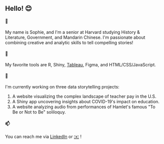 ## Hello! 😊

#### 📝
My name is Sophie, and I'm a senior at Harvard studying History & Literature, Government, and Mandarin Chinese. I'm passionate about combining creative and analytic skills to tell compelling stories!

#### 🧰 
My favorite tools are R, Shiny, [Tableau](https://public.tableau.com/profile/sophie.bauder#!/), Figma, and HTML/CSS/JavaScript.

#### 🌱  
I'm currently working on three data storytelling projects: 
1. A website visualizing the complex landscape of teacher pay in the U.S.
2. A Shiny app uncovering insights about COVID-19's impact on education.
3. A website analyzing audio from performances of Hamlet's famous "To Be or Not to Be" soliloquy.

#### 📫  
You can reach me via [LinkedIn](https://www.linkedin.com/in/sophie-bauder/) or [✉️](sophiebauder@college.harvard.edu) !
